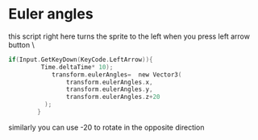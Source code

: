 # Euler angles
this script right here turns the sprite to the left when you press left arrow button \
```c
if(Input.GetKeyDown(KeyCode.LeftArrow)){
		 Time.deltaTime* 10);
			transform.eulerAngles=  new Vector3(
    			transform.eulerAngles.x,
    			transform.eulerAngles.y,
    			transform.eulerAngles.z+20
          );
        }
  ```
similarly you can use -20 to rotate in the opposite direction
